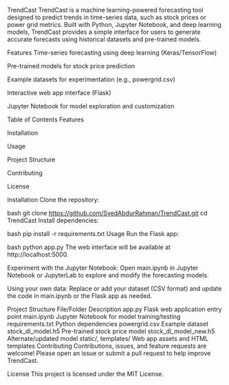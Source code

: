 TrendCast
TrendCast is a machine learning-powered forecasting tool designed to predict trends in time-series data, such as stock prices or power grid metrics. Built with Python, Jupyter Notebook, and deep learning models, TrendCast provides a simple interface for users to generate accurate forecasts using historical datasets and pre-trained models.

Features
Time-series forecasting using deep learning (Keras/TensorFlow)

Pre-trained models for stock price prediction

Example datasets for experimentation (e.g., powergrid.csv)

Interactive web app interface (Flask)

Jupyter Notebook for model exploration and customization

Table of Contents
Features

Installation

Usage

Project Structure

Contributing

License

Installation
Clone the repository:

bash
git clone https://github.com/SyedAbdurRahman/TrendCast.git
cd TrendCast
Install dependencies:

bash
pip install -r requirements.txt
Usage
Run the Flask app:

bash
python app.py
The web interface will be available at http://localhost:5000.

Experiment with the Jupyter Notebook:
Open main.ipynb in Jupyter Notebook or JupyterLab to explore and modify the forecasting models.

Using your own data:
Replace or add your dataset (CSV format) and update the code in main.ipynb or the Flask app as needed.

Project Structure
File/Folder	Description
app.py	Flask web application entry point
main.ipynb	Jupyter Notebook for model training/testing
requirements.txt	Python dependencies
powergrid.csv	Example dataset
stock_dl_model.h5	Pre-trained stock price model
stock_dl_model_new.h5	Alternate/updated model
static/, templates/	Web app assets and HTML templates
Contributing
Contributions, issues, and feature requests are welcome! Please open an issue or submit a pull request to help improve TrendCast.

License
This project is licensed under the MIT License.
